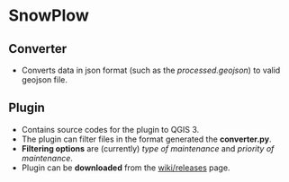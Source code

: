 # SnowPlow

## Converter
- Converts data in json format (such as the *processed.geojson*) to valid geojson file.

## Plugin 
- Contains source codes for the plugin to QGIS 3.
- The plugin can filter files in the format generated the **converter.py**.
- **Filtering options** are (currently) *type of maintenance* and *priority of maintenance*.
- Plugin can be **downloaded** from the [wiki/releases](https://github.com/pixelneo/SnowPlow/wiki/Releases) page.
